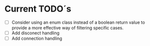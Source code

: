 # Current TODO´s

- [ ] Consider using an enum class instead of a boolean return value to provide a more effective way of filtering specific cases.
- [ ] Add disconect handling
- [ ] Add connection handling
